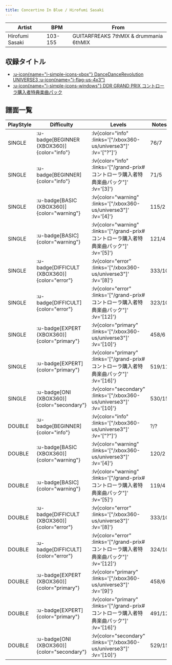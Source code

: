 ```yaml
---
title: Concertino In Blue / Hirofumi Sasaki
---
```


|Artist|BPM|From|
|------|---|----|
|Hirofumi Sasaki|103-155|GUITARFREAKS 7thMIX & drummania 6thMIX|

## 収録タイトル

- [ :u-icon{name="i-simple-icons-xbox"} DanceDanceRevolution UNIVERSE3 :u-icon{name="i-flag-us-4x3"} ](/xbox360-us/universe3)
- [ :u-icon{name="i-simple-icons-windows"} DDR GRAND PRIX コントローラ購入者特典楽曲パック](/grand-prix#コントローラ購入者特典楽曲パック)

## 譜面一覧

|PlayStyle|Difficulty|Levels|Notes|Movie|
|---------|----------|------|-----|-----|
|SINGLE| :u-badge[BEGINNER (XBOX360)]{color="info"} | :lv{color="info" :links='["/xbox360-us/universe3"]' :lv='["?"]'} |76/7||
|SINGLE| :u-badge[BEGINNER]{color="info"} | :lv{color="info" :links='["/grand-prix#コントローラ購入者特典楽曲パック"]' :lv='[3]'} |71/5||
|SINGLE| :u-badge[BASIC (XBOX360)]{color="warning"} | :lv{color="warning" :links='["/xbox360-us/universe3"]' :lv='[4]'} |115/2||
|SINGLE| :u-badge[BASIC]{color="warning"} | :lv{color="warning" :links='["/grand-prix#コントローラ購入者特典楽曲パック"]' :lv='[5]'} |121/4||
|SINGLE| :u-badge[DIFFICULT (XBOX360)]{color="error"} | :lv{color="error" :links='["/xbox360-us/universe3"]' :lv='[8]'} |333/10||
|SINGLE| :u-badge[DIFFICULT]{color="error"} | :lv{color="error" :links='["/grand-prix#コントローラ購入者特典楽曲パック"]' :lv='[12]'} |323/10||
|SINGLE| :u-badge[EXPERT (XBOX360)]{color="primary"} | :lv{color="primary" :links='["/xbox360-us/universe3"]' :lv='[10]'} |458/6||
|SINGLE| :u-badge[EXPERT]{color="primary"} | :lv{color="primary" :links='["/grand-prix#コントローラ購入者特典楽曲パック"]' :lv='[16]'} |519/11||
|SINGLE| :u-badge[ONI (XBOX360)]{color="secondary"} | :lv{color="secondary" :links='["/xbox360-us/universe3"]' :lv='[10]'} |530/15||
|DOUBLE| :u-badge[BEGINNER]{color="info"} | :lv{color="info" :links='["/xbox360-us/universe3"]' :lv='["?"]'} |?/?||
|DOUBLE| :u-badge[BASIC (XBOX360)]{color="warning"} | :lv{color="warning" :links='["/xbox360-us/universe3"]' :lv='[4]'} |120/2||
|DOUBLE| :u-badge[BASIC]{color="warning"} | :lv{color="warning" :links='["/grand-prix#コントローラ購入者特典楽曲パック"]' :lv='[5]'} |119/4||
|DOUBLE| :u-badge[DIFFICULT (XBOX360)]{color="error"} | :lv{color="error" :links='["/xbox360-us/universe3"]' :lv='[8]'} |333/10||
|DOUBLE| :u-badge[DIFFICULT]{color="error"} | :lv{color="error" :links='["/grand-prix#コントローラ購入者特典楽曲パック"]' :lv='[12]'} |324/10||
|DOUBLE| :u-badge[EXPERT (XBOX360)]{color="primary"} | :lv{color="primary" :links='["/xbox360-us/universe3"]' :lv='[9]'} |458/6||
|DOUBLE| :u-badge[EXPERT]{color="primary"} | :lv{color="primary" :links='["/grand-prix#コントローラ購入者特典楽曲パック"]' :lv='[16]'} |491/12||
|DOUBLE| :u-badge[ONI (XBOX360)]{color="secondary"} | :lv{color="secondary" :links='["/xbox360-us/universe3"]' :lv='[10]'} |529/15||
